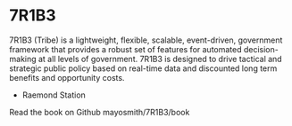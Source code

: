 # 7R1B3

7R1B3 (Tribe) is a lightweight, flexible, scalable, event-driven, government framework that provides a robust set of features for automated decision-making at all levels of government. 7R1B3 is designed to drive tactical and strategic public policy based on real-time data and discounted long term benefits and opportunity costs. 

- Raemond Station


Read the book on Github mayosmith/7R1B3/book
